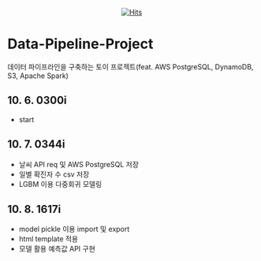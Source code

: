 <div style="text-align: center">

[![Hits](https://hits.seeyoufarm.com/api/count/incr/badge.svg?url=https%3A%2F%2Fgithub.com%2F6mini%2FData-Pipeline-Project&count_bg=%23AAAAAA&title_bg=%23555555&icon=&icon_color=%23E7E7E7&title=Hits&edge_flat=false)](https://github.com/6mini/Data-Pipeline-Project)

</div>

# Data-Pipeline-Project
데이터 파이프라인을 구축하는 토이 프로젝트(feat. AWS PostgreSQL, DynamoDB, S3, Apache Spark)

## 10. 6. 0300i 
- start

## 10. 7. 0344i
- 날씨 API req 및 AWS PostgreSQL 저장
- 일별 확진자 수 csv 저장
- LGBM 이용 다중회귀 모델링

## 10. 8. 1617i
- model pickle 이용 import 및 export
- html template 적용
- 모델 활용 예측값 API 구현